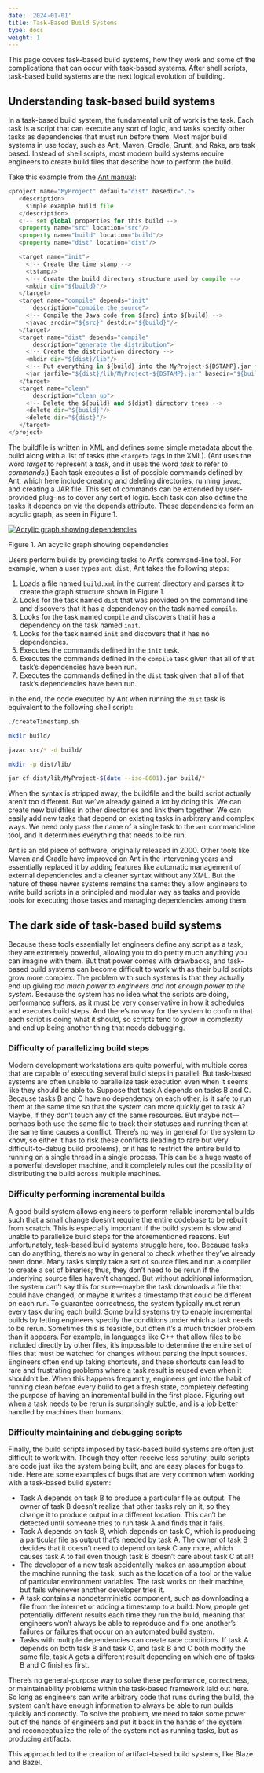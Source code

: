 ```yaml
---
date: '2024-01-01'
title: Task-Based Build Systems
type: docs
weight: 1
---
```


This page covers task-based build systems, how they work and some of the
complications that can occur with task-based systems. After shell scripts,
task-based build systems are the next logical evolution of building.

## Understanding task-based build systems

In a task-based build system, the fundamental unit of work is the task. Each
task is a script that can execute any sort of logic, and tasks specify other
tasks as dependencies that must run before them. Most major build systems in use
today, such as Ant, Maven, Gradle, Grunt, and Rake, are task based. Instead of
shell scripts, most modern build systems require engineers to create build files
that describe how to perform the build.

Take this example from the
[Ant manual](https://ant.apache.org/manual/using.html):

```python
<project name="MyProject" default="dist" basedir=".">
   <description>
     simple example build file
   </description>
   <!-- set global properties for this build -->
   <property name="src" location="src"/>
   <property name="build" location="build"/>
   <property name="dist" location="dist"/>

   <target name="init">
     <!-- Create the time stamp -->
     <tstamp/>
     <!-- Create the build directory structure used by compile -->
     <mkdir dir="${build}"/>
   </target>
   <target name="compile" depends="init"
       description="compile the source">
     <!-- Compile the Java code from ${src} into ${build} -->
     <javac srcdir="${src}" destdir="${build}"/>
   </target>
   <target name="dist" depends="compile"
       description="generate the distribution">
     <!-- Create the distribution directory -->
     <mkdir dir="${dist}/lib"/>
     <!-- Put everything in ${build} into the MyProject-${DSTAMP}.jar file -->
     <jar jarfile="${dist}/lib/MyProject-${DSTAMP}.jar" basedir="${build}"/>
   </target>
   <target name="clean"
       description="clean up">
     <!-- Delete the ${build} and ${dist} directory trees -->
     <delete dir="${build}"/>
     <delete dir="${dist}"/>
   </target>
</project>
```

The buildfile is written in XML and defines some simple metadata about the build
along with a list of tasks (the `<target>` tags in the XML). (Ant uses the word
_target_ to represent a _task_, and it uses the word _task_ to refer to
_commands_.) Each task executes a list of possible commands defined by Ant,
which here include creating and deleting directories, running `javac`, and
creating a JAR file. This set of commands can be extended by user-provided
plug-ins to cover any sort of logic. Each task can also define the tasks it
depends on via the depends attribute. These dependencies form an acyclic graph,
as seen in Figure 1.

[![Acrylic graph showing dependencies](/images/task-dependencies.png)](/images/task-dependencies.png)

Figure 1. An acyclic graph showing dependencies

Users perform builds by providing tasks to Ant’s command-line tool. For example,
when a user types `ant dist`, Ant takes the following steps:

1.  Loads a file named `build.xml` in the current directory and parses it to
    create the graph structure shown in Figure 1.
1.  Looks for the task named `dist` that was provided on the command line and
    discovers that it has a dependency on the task named `compile`.
1.  Looks for the task named `compile` and discovers that it has a dependency on
    the task named `init`.
1.  Looks for the task named `init` and discovers that it has no dependencies.
1.  Executes the commands defined in the `init` task.
1.  Executes the commands defined in the `compile` task given that all of that
    task’s dependencies have been run.
1.  Executes the commands defined in the `dist` task given that all of that
    task’s dependencies have been run.

In the end, the code executed by Ant when running the `dist` task is equivalent
to the following shell script:

```bash
./createTimestamp.sh

mkdir build/

javac src/* -d build/

mkdir -p dist/lib/

jar cf dist/lib/MyProject-$(date --iso-8601).jar build/*
```

When the syntax is stripped away, the buildfile and the build script actually
aren’t too different. But we’ve already gained a lot by doing this. We can
create new buildfiles in other directories and link them together. We can easily
add new tasks that depend on existing tasks in arbitrary and complex ways. We
need only pass the name of a single task to the `ant` command-line tool, and it
determines everything that needs to be run.

Ant is an old piece of software, originally released in 2000. Other tools like
Maven and Gradle have improved on Ant in the intervening years and essentially
replaced it by adding features like automatic management of external
dependencies and a cleaner syntax without any XML. But the nature of these newer
systems remains the same: they allow engineers to write build scripts in a
principled and modular way as tasks and provide tools for executing those tasks
and managing dependencies among them.

## The dark side of task-based build systems

Because these tools essentially let engineers define any script as a task, they
are extremely powerful, allowing you to do pretty much anything you can imagine
with them. But that power comes with drawbacks, and task-based build systems can
become difficult to work with as their build scripts grow more complex. The
problem with such systems is that they actually end up giving _too much power to
engineers and not enough power to the system_. Because the system has no idea
what the scripts are doing, performance suffers, as it must be very conservative
in how it schedules and executes build steps. And there’s no way for the system
to confirm that each script is doing what it should, so scripts tend to grow in
complexity and end up being another thing that needs debugging.

### Difficulty of parallelizing build steps

Modern development workstations are quite powerful, with multiple cores that are
capable of executing several build steps in parallel. But task-based systems are
often unable to parallelize task execution even when it seems like they should
be able to. Suppose that task A depends on tasks B and C. Because tasks B and C
have no dependency on each other, is it safe to run them at the same time so
that the system can more quickly get to task A? Maybe, if they don’t touch any
of the same resources. But maybe not—perhaps both use the same file to track
their statuses and running them at the same time causes a conflict. There’s no
way in general for the system to know, so either it has to risk these conflicts
(leading to rare but very difficult-to-debug build problems), or it has to
restrict the entire build to running on a single thread in a single process.
This can be a huge waste of a powerful developer machine, and it completely
rules out the possibility of distributing the build across multiple machines.

### Difficulty performing incremental builds

A good build system allows engineers to perform reliable incremental builds such
that a small change doesn’t require the entire codebase to be rebuilt from
scratch. This is especially important if the build system is slow and unable to
parallelize build steps for the aforementioned reasons. But unfortunately,
task-based build systems struggle here, too. Because tasks can do anything,
there’s no way in general to check whether they’ve already been done. Many tasks
simply take a set of source files and run a compiler to create a set of
binaries; thus, they don’t need to be rerun if the underlying source files
haven’t changed. But without additional information, the system can’t say this
for sure—maybe the task downloads a file that could have changed, or maybe it
writes a timestamp that could be different on each run. To guarantee
correctness, the system typically must rerun every task during each build. Some
build systems try to enable incremental builds by letting engineers specify the
conditions under which a task needs to be rerun. Sometimes this is feasible, but
often it’s a much trickier problem than it appears. For example, in languages
like C++ that allow files to be included directly by other files, it’s
impossible to determine the entire set of files that must be watched for changes
without parsing the input sources. Engineers often end up taking shortcuts, and
these shortcuts can lead to rare and frustrating problems where a task result is
reused even when it shouldn’t be. When this happens frequently, engineers get
into the habit of running clean before every build to get a fresh state,
completely defeating the purpose of having an incremental build in the first
place. Figuring out when a task needs to be rerun is surprisingly subtle, and is
a job better handled by machines than humans.

### Difficulty maintaining and debugging scripts

Finally, the build scripts imposed by task-based build systems are often just
difficult to work with. Though they often receive less scrutiny, build scripts
are code just like the system being built, and are easy places for bugs to hide.
Here are some examples of bugs that are very common when working with a
task-based build system:

*   Task A depends on task B to produce a particular file as output. The owner
    of task B doesn’t realize that other tasks rely on it, so they change it to
    produce output in a different location. This can’t be detected until someone
    tries to run task A and finds that it fails.
*   Task A depends on task B, which depends on task C, which is producing a
    particular file as output that’s needed by task A. The owner of task B
    decides that it doesn’t need to depend on task C any more, which causes task
    A to fail even though task B doesn’t care about task C at all!
*   The developer of a new task accidentally makes an assumption about the
    machine running the task, such as the location of a tool or the value of
    particular environment variables. The task works on their machine, but fails
    whenever another developer tries it.
*   A task contains a nondeterministic component, such as downloading a file
    from the internet or adding a timestamp to a build. Now, people get
    potentially different results each time they run the build, meaning that
    engineers won’t always be able to reproduce and fix one another’s failures
    or failures that occur on an automated build system.
*   Tasks with multiple dependencies can create race conditions. If task A
    depends on both task B and task C, and task B and C both modify the same
    file, task A gets a different result depending on which one of tasks B and C
    finishes first.

There’s no general-purpose way to solve these performance, correctness, or
maintainability problems within the task-based framework laid out here. So long
as engineers can write arbitrary code that runs during the build, the system
can’t have enough information to always be able to run builds quickly and
correctly. To solve the problem, we need to take some power out of the hands of
engineers and put it back in the hands of the system and reconceptualize the
role of the system not as running tasks, but as producing artifacts.

This approach led to the creation of artifact-based build systems, like Blaze
and Bazel.